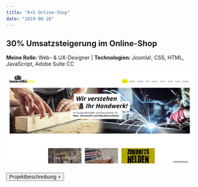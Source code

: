 ```yaml
---
title: "K+S Online-Shop"
date: "2019-06-28"
---
```


## 30% Umsatzsteigerung im Online-Shop

<p style="font-size: var(--fs-sm); line-height: var(--lh-base); color: var(--col-gray)"><strong>Meine Rolle: </strong>Web- & UX-Designer | <strong>Technologien: </strong>Joomla!, CSS, HTML, JavaScript, Adobe Suite CC</p>

![Online-Shop von K + S](../images/KS-ShopMockup.jpg)

<div class="description-button" style="padding-top: 0.5rem; border-top: 1px solid var(--col-lightgray)">
    <button style="font-size: var(--fs-sm); color: var(--col-darkgray); font-weight: var(--fw-bold);">Projektbeschreibung +</button>
</div>

<div class="project-description" style="padding-bottom: 0.5rem; height: 0; overflow: hidden; transition: height 1s ease; interpolate-size: allow-keywords; border-bottom: 1px solid var(--col-lightgray)">

#### Herausforderung

Der Shop musste in vielen Bereichen aktualisiert und besser strukturiert werden, um sich abzuheben und wieder konkurrenzfähig zu sein, also musste auf bestehnder Struktur aufbauend, der Shop modernisiert werden. Die Kundenbetreuer und Vertreter sollten zudem entlastet werden, indem die Kommunikation mit den Kunden vereinfacht wird und die Kunden sollten sich besser zurechtfinden, um mehr zu bestellen.

#### Vorgehen

1. Die qualitative **User-Research** (Fragen an Kundenbetreuer, Vertreter, Kunden) und quantitative **Auswertung von Google-Analytics-Daten** zeigte auf, auf welchen Seiten die Absprungrate zu hoch war und anhand der Resonanz der Kundenbetreuer, dass zu viele Produktbilder für Bestellungen fehlten und der Anmeldeprozess sowie die Kommunikation zum Unternehmen zu kompliziert war.
2. **Proto-Persona** erstellt, damit das Team sich auf diesen einen Typ Kunden einstellt und plant.
3. **Farbschema harmonisch erweitert,** da die primären Farben nicht ausgetauscht werden sollten und man mehr Spielraum bekommt, um das Interesse des Kunden zu bekommen.
4. **harmonierende Schriftpaare** getestet und dann die **Corporate Identity** erstellt.
5. Chat-Modul eingerichtet, da so direkt Probleme und Fragen der Kunden leichter beseitigt werden konnten.
6. **Newsletter-Modul** wurde installiert, das kostspielige Flyer ersetzt und die Kunden konnten sich besser über neue Produkte informieren.
7. **Landingpages** auf Basis vorangegangener **User-Research** erstellt, um die Anbindung an die Planungssoftware zu bewerben.
8. **Produktpflege** wurde optimiert, indem die Produktbilder und Beschreibungen überarbeitet wurden.
9. Getestet wurden die Maßnahmen zuerst mittels **Heuristic Markup** und monatlich die steigenden Umsätze im Online-Shop registriert, zudem habe ich jede Änderung mit Hilfe des **5-Sekunden-Tests** überprüft.

#### Ergebnis

30% Umsatzsteigerung durch Optimierung des Online-Shops und der Kommunikation mit den Kunden.<br/><br/>

![Proto-Persona für den generellen Kundenstamm](../images/KS-CI.jpg)

<p style="font-size: var(--fs-sm)">&#8593;  <strong>Anlegen des erweiterten Farbschemas</strong> auf Basis der ursprünglichen Logo-Farben (schwarz/gelb) und abgleichen möglichst passender Schriften für Print und Online (li.). Proto-Persona zur Planung für meine Designs und dem generellen Überblick über den Kunden und was gerne Bestellt wird (re).</p>

</div>

